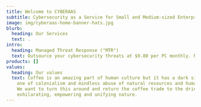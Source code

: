 ```yaml
---
title: Welcome to CYBERAAS
subtitle: Cybersecurity as a Service for Small and Medium-sized Enterprises
image: img/cyberaas-home-banner-hats.jpg
blurb:
  heading: Our Services
  text: .
intro:
  heading: Managed Threat Response ("MTR")
  text: Outsource your cybersecurity threats at $9.80 per PC monthly. No contract.
products: []
values:
  heading: Our values
  text: Coffee is an amazing part of human culture but it has a dark side too –
    one of colonialism and mindless abuse of natural resources and human lives.
    We want to turn this around and return the coffee trade to the drink’s
    exhilarating, empowering and unifying nature.
---
```

